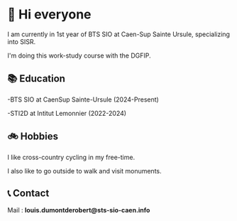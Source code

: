 <h1>👋 Hi everyone </h1>

<p>I am currently in 1st year of BTS SIO at Caen-Sup Sainte Ursule, specializing into SISR.</p><p>I'm doing this work-study course with the DGFIP.




</p>
<h2>📚 Education</h2>
<p>-BTS SIO at CaenSup Sainte-Ursule (2024-Present)</p>
<p>-STI2D at Intitut Lemonnier (2022-2024)</p>

<h2>🚲 Hobbies </h2>

<p>I like cross-country cycling in my free-time.</p>
<p>I also like to go outside to walk and visit monuments.</p>



<h2>📞 Contact </h2>
<p>Mail : <b>louis.dumontderobert@sts-sio-caen.info</b></p>
